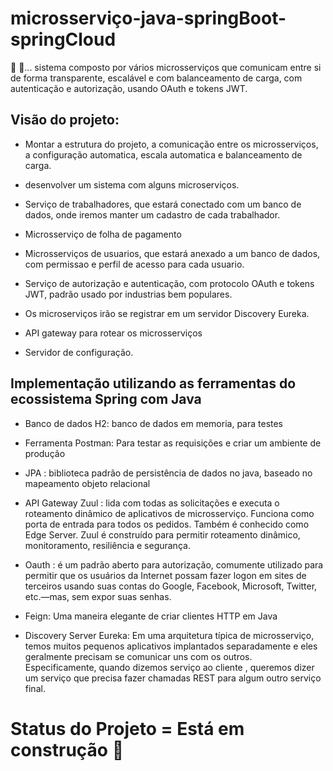 # microsserviço-java-springBoot-springCloud
🔨 🔧... sistema composto por vários microsserviços que comunicam entre si de forma transparente, escalável e com balanceamento de carga, com autenticação e autorização, usando OAuth e tokens JWT. 

## Visão do projeto:

* Montar a estrutura do projeto, a comunicação entre os microsserviços, a configuração automatica, escala automatica e balanceamento de carga. 

* desenvolver um sistema com alguns microserviços.

* Serviço de trabalhadores, que estará conectado com um banco de dados, onde iremos manter um cadastro de cada trabalhador.

* Microsserviço de folha de pagamento

* Microsserviços de usuarios, que estará anexado a um banco de dados, com permissao e perfil de acesso para cada usuario.

* Serviço de autorização e autenticação, com protocolo OAuth e tokens JWT, padrão usado por industrias bem populares.

* Os microserviços irão se registrar em um servidor Discovery Eureka.

* API gateway para rotear os microsserviços

* Servidor de configuração.

## Implementação utilizando as ferramentas do ecossistema Spring com Java

* Banco de dados H2: banco de dados em memoria, para testes

* Ferramenta Postman: Para testar as requisições e criar um ambiente de produção

* JPA : biblioteca padrão de persistência de dados no java, baseado no mapeamento objeto relacional

* API Gateway Zuul :  lida com todas as solicitações e executa o roteamento dinâmico de aplicativos de microsserviço. Funciona como porta de entrada para todos os pedidos. Também é conhecido como Edge Server. Zuul é construído para permitir roteamento dinâmico, monitoramento, resiliência e segurança.

* Oauth : é um padrão aberto para autorização, comumente utilizado para permitir que os usuários da Internet possam fazer logon em sites de terceiros usando suas contas do Google, Facebook, Microsoft, Twitter, etc.—mas, sem expor suas senhas.

* Feign: Uma maneira elegante de criar clientes HTTP em Java

* Discovery Server Eureka: Em uma arquitetura típica de microsserviço, temos muitos pequenos aplicativos implantados separadamente e eles geralmente precisam se comunicar uns com os outros. Especificamente, quando dizemos serviço ao cliente , queremos dizer um serviço que precisa fazer chamadas REST para algum outro serviço final.

# Status do Projeto = Está em construção 🔧

